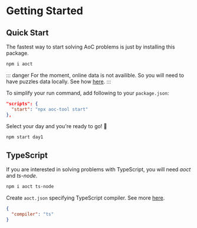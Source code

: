 # Getting Started

## Quick Start

The fastest way to start solving AoC problems is just by installing this package.

```sh
npm i aoct
```

::: danger
For the moment, online data is not availible. So you will need to have puzzles data locally. See how [here](local-data/).
:::

To simplify your run command, add following to your `package.json`:

```json
"scripts": {
  "start": "npx aoc-tool start"
},
```

Select your day and you're ready to go! 🎉

```sh
npm start day1
```

## TypeScript

If you are interested in solving problems with TypeScript, you will need _aoct_ and _ts-node_.

```sh
npm i aoct ts-node
```

Create `aoct.json` specifying TypeScript compiler. See more [here](config/).

```json
{
  "compiler": "ts"
}
```

